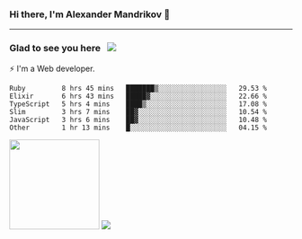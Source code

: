 ### Hi there, I'm Alexander Mandrikov 👋

- - -

### Glad to see you here &nbsp; ![](https://komarev.com/ghpvc/?username=nunsez&color=blue&label=visitors)

⚡ I'm a Web developer.

<!--✨ My GitHub <a href="https://nunsez.github.io/" target="_blank">resume link</a>-->

<!--
**nunsez/nunsez** is a ✨ _special_ ✨ repository because its `README.md` (this file) appears on your GitHub profile.

Here are some ideas to get you started:

- 🔭 I’m currently working on ...
- 🌱 I’m currently learning ...
- 👯 I’m looking to collaborate on ...
- 🤔 I’m looking for help with ...
- 💬 Ask me about ...
- 📫 How to reach me: ...
- 😄 Pronouns: ...
- ⚡ Fun fact: ...
-->


<!--START_SECTION:waka-->

```text
Ruby         8 hrs 45 mins   ███████▒░░░░░░░░░░░░░░░░░   29.53 %
Elixir       6 hrs 43 mins   █████▓░░░░░░░░░░░░░░░░░░░   22.66 %
TypeScript   5 hrs 4 mins    ████▒░░░░░░░░░░░░░░░░░░░░   17.08 %
Slim         3 hrs 7 mins    ██▓░░░░░░░░░░░░░░░░░░░░░░   10.54 %
JavaScript   3 hrs 6 mins    ██▓░░░░░░░░░░░░░░░░░░░░░░   10.48 %
Other        1 hr 13 mins    █░░░░░░░░░░░░░░░░░░░░░░░░   04.15 %
```

<!--END_SECTION:waka-->

<span>
<img height="160em" src="https://github-readme-stats-nunsez.vercel.app/api?username=nunsez&show_icons=true&count_private=true&hide_border=true&hide=issues" />
<img src="https://github-readme-stats-nunsez.vercel.app/api/top-langs/?username=nunsez&layout=compact&hide_border=true" />
</span>

<!--
[![willianrod's wakatime stats](https://github-readme-stats.vercel.app/api/wakatime?username=nunsez&hide_border=true)](https://github.com/anuraghazra/github-readme-stats)
-->
